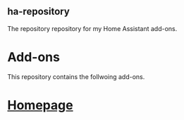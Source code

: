 ## ha-repository
The repository repository for my Home Assistant add-ons.
# Add-ons
This repository contains the follwoing add-ons.
# [Homepage](https://github.com/Jonnyboy161/ha-repository/tree/main/homepage)

